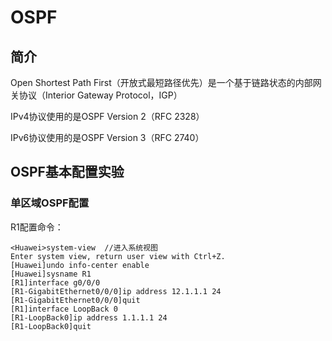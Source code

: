 # OSPF

## 简介

Open Shortest Path First（开放式最短路径优先）是一个基于链路状态的内部网关协议（Interior Gateway Protocol，IGP）

IPv4协议使用的是OSPF Version 2（RFC 2328）

IPv6协议使用的是OSPF Version 3（RFC 2740）

## OSPF基本配置实验

### 单区域OSPF配置

R1配置命令：

```
<Huawei>system-view  //进入系统视图
Enter system view, return user view with Ctrl+Z.
[Huawei]undo info-center enable 
[Huawei]sysname R1
[R1]interface g0/0/0
[R1-GigabitEthernet0/0/0]ip address 12.1.1.1 24
[R1-GigabitEthernet0/0/0]quit
[R1]interface LoopBack 0
[R1-LoopBack0]ip address 1.1.1.1 24
[R1-LoopBack0]quit
```





